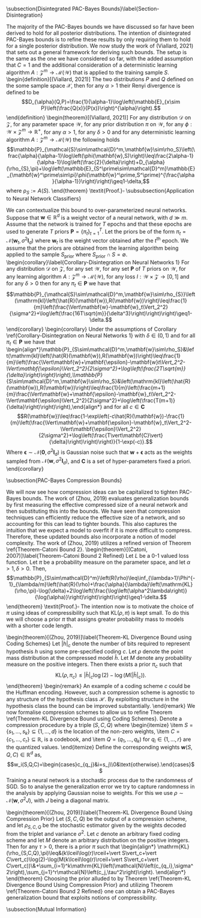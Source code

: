 \subsection{Disintegrated PAC-Bayes Bounds}\label{Section-Disintegration}

The majority of the PAC-Bayes bounds we have discussed so far have been derived to hold for all posterior distributions. The intention of disintegrated PAC-Bayes bounds is to refine these results by only requiring them to hold for a single posterior distribution. We now study the work of (Viallard, 2021) that sets out a general framework for deriving such bounds. The setup is the same as the one we have considered so far, with the added assumption that $C=1$ and the additional consideration of a deterministic learning algorithm $A:\mathcal{Z}^m\to\mathcal{M}(\mathcal{W})$ that is applied to the training sample $S$.
\begin{definition}[(Viallard, 2021)]
    The two distributions $P$ and $Q$ defined on the some sample space $\mathcal{X}$, then for any $\alpha>1$ their Renyi divergence is defined to be
    $$D_{\alpha}(Q,P)=\frac{1}{\alpha-1}\log\left(\mathbb{E}_{x\sim P}\left(\frac{Q(x)}{P(x)}\right)^{\alpha}\right).$$
\end{definition}
\begin{theorem}[(Viallard, 2021)]
    For any distribution $\mathcal{D}$ on $\mathcal{Z}$, for any parameter space $\mathcal{W}$, for any prior distribution $\pi$ on $\mathcal{W}$, for any $\phi:\mathcal{W}\times\mathcal{Z}^m\to\mathbb{R}^+$, for any $\alpha>1$, for any $\delta>0$ and for any deterministic learning algorithm $A:\mathcal{Z}^m\to\mathcal{M}(\mathcal{W})$ the following holds
    $$\mathbb{P}_{\mathcal{S}\sim\mathcal{D}^m,\mathbf{w}\sim\rho_S}\left(\frac{\alpha}{\alpha-1}\log\left(\phi(\mathbf{w},S)\right)\leq\frac{2\alpha-1}{\alpha-1}\log\left(\frac{2}{\delta}\right)+D_{\alpha}(\rho_{S},\pi)+\log\left(\mathbb{E}_{S^\prime\sim\mathcal{D}^m}\mathbb{E}_{\mathbf{w}^\prime\sim\pi}\phi(\mathbf{w}^\prime,S^\prime)^{\frac{\alpha}{\alpha-1}}\right)\right)\geq1-\delta,$$
    where $\mathcal{\rho}_S:=A(S)$. 
\end{theorem}
\textit{Proof.}$\square$
\subsubsection{Application to Neural Network Classifiers}

We can contextualize this bound to over-parameterized neural networks. Suppose that $\mathbf{w}\in\mathbb{R}^d$ is a weight vector of a neural network, with $d\gg m$. Assume that the network is trained for $T$ epochs and that these epochs are used to generate $T$ priors $\mathbf{P}=\{\pi_t\}_{t=1}^T$. Let the priors be of the form $\pi_t=\mathcal{N}\left(\mathbf{w}_t,\sigma^2\mathbf{I}_d\right)$ where $\mathbf{w}_t$ is the weight vector obtained after the $t^\text{th}$ epoch. We assume that the priors are obtained from the learning algorithm being applied to the sample $S_{\mathrm{prior}}$ where $S_{\mathrm{prior}}\cap S=\emptyset$.
\begin{corollary}\label{Corollary-Disintegration on Neural Networks 1}
    For any distribution $\mathcal{D}$ on $\mathcal{Z}$, for any set $\mathcal{W}$, for any set $\mathbf{P}$ of $T$ priors on $\mathcal{W}$, for any learning algorithm $A:\mathcal{Z}^m\to\mathcal{M}(\mathcal{W})$, for any loss $l:\mathcal{W}\times\mathcal{Z}\to[0,1]$ and for any $\delta>0$ then for any $\pi_t\in\mathbf{P}$ we have that
    $$\mathbb{P}_{\mathcal{S}\sim\mathcal{D}^m,\mathbf{w}\sim\rho_{S}}\left(\mathrm{kl}\left(\hat{R}(\mathbf{w}),R(\mathbf{w})\right)\leq\frac{1}{m}\left(\frac{\Vert\mathbf{w}-\mathbf{w}_t\Vert_2^2}{\sigma^2}+\log\left(\frac{16T\sqrt{m}}{\delta^3}\right)\right)\right)\geq1-\delta.$$
\end{corollary}
\begin{corollary}
    Under the assumptions of Corollary \ref{Corollary-Disintegration on Neural Networks 1} with $\delta\in(0,1)$ and for all $\pi_t\in\mathbf{P}$ we have that
    \begin{align*}\mathbb{P}_{S\sim\mathcal{D}^m,\mathbf{w}\sim\rho_S}&\left(\mathrm{kl}\left(\hat{R}(\mathbf{w}),R(\mathbf{w})\right)\leq\frac{1}{m}\left(\frac{\Vert\mathbf{w}+\mathbf{\epsilon}-\mathbf{w}_t\Vert_2^2-\Vert\mathbf{\epsilon}\Vert_2^2}{2\sigma^2}+\log\left(\frac{2T\sqrt{m}}{\delta}\right)\right)\right),\\\mathbb{P}_{S\sim\mathcal{D}^m,\mathbf{w}\sim\rho_S}&\left(\mathrm{kl}\left(\hat{R}(\mathbf{w}),R(\mathbf{w})\right)\leq\frac{1}{m}\left(\frac{m+1}{m}\frac{\Vert\mathbf{w}+\mathbf{\epsilon}-\mathbf{w}_t\Vert_2^2-\Vert\mathbf{\epsilon}\Vert_2^2}{2\sigma^2}+\log\left(\frac{T(m+1)}{\delta}\right)\right)\right),\end{align*}
    and for all $c\in\mathbf{C}$
    $$R(\mathbf{w})\leq\frac{1-\exp\left(-c\hat{R}(\mathbf{w})-\frac{1}{m}\left(\frac{\Vert\mathbf{w}+\mathbf{\epsilon}-\mathbf{w}_t\Vert_2^2-\Vert\mathbf{\epsilon}\Vert_2^2}{2\sigma^2}+\log\left(\frac{T\vert\mathbf{C}\vert}{\delta}\right)\right)\right)}{1-\exp(-c)}.$$
    Where $\mathbf{\epsilon}\sim\mathcal{N}\left(\mathbf{0},\sigma^2\mathbf{I}_d\right)$ is Gaussian noise such that $\mathbf{w}+\mathbf{\epsilon}$ acts as the weights sampled from $\mathcal{N}(\mathbf{w},\sigma^2\mathbf{I}_d)$, and $\mathbf{C}$ is a set of hyper-parameters fixed a priori.
\end{corollary}

\subsection{PAC-Bayes Compression Bounds}

We will now see how compression ideas can be capitalized to tighten PAC-Bayes bounds. The work of (Zhou, 2019) evaluates generalization bounds by first measuring the effective compressed size of a neural network and then substituting this into the bounds. We have seen that compression techniques can efficiently reduce the effective size of a network, and so accounting for this can lead to tighter bounds. This also captures the intuition that we expect a model to overfit if it is more difficult to compress. Therefore, these updated bounds also incorporate a notion of model complexity. The work of (Zhou, 2019) utilizes a refined version of Theorem \ref{Theorem-Catoni Bound 2}.
\begin{theorem}[(Catoni, 2007)]\label{Theorem-Catoni Bound 2 Refined}
    Let $L$ be a $0$-$1$ valued loss function. Let $\pi$ be a probability measure on the parameter space, and let $\alpha>1,\delta>0$. Then,
    $$\mathbb{P}_{S\sim\mathcal{D}^m}\left(R(\rho)\leq\inf_{\lambda>1}\Phi^{-1}_{\lambda/m}\left(\hat{R}(\rho)+\frac{\alpha}{\lambda}\left(\mathrm{KL}(\rho,\pi)-\log(\delta)+2\log\left(\frac{\log\left(\alpha^2\lambda\right)}{\log(\alpha)}\right)\right)\right)\right)\geq1-\delta.$$
\end{theorem}
\textit{Proof.}$\square$
The intention now is to motivate the choice of $\pi$ using ideas of compressibility such that $\mathrm{KL}(\rho,\pi)$ is kept small. To do this we will choose a prior $\pi$ that assigns greater probability mass to models with a shorter code length.

\begin{theorem}[(Zhou, 2019)]\label{Theorem-KL Divergence Bound using Coding Schemes}
    Let $\vert h\vert_c$ denote the number of bits required to represent hypothesis $h$ using some pre-specified coding $c$. Let $\rho$ denote the point mass distribution at the compressed model $\hat{h}$. Let $M$ denote any probability measure on the positive integers. Then there exists a prior $\pi_c$ such that
    $$\mathrm{KL}(\rho,\pi_c)\leq\left\vert\hat{h}\right\vert_c\log(2)-\log\left(M\left(\left\vert\hat{h}\right\vert_c\right)\right).$$
\end{theorem}
\begin{remark}
    An example of a coding scheme $c$ could be the Huffman encoding. However, such a compression scheme is agnostic to any structure of the hypothesis class $\mathcal{H}$. By exploiting structure in the hypothesis class the bound can be improved substantially.
\end{remark}
We now formalise compression schemes to allow us to refine Theorem \ref{Theorem-KL Divergence Bound using Coding Schemes}. Denote a compression procedure by a triple $(S,C,Q)$ where
\begin{itemize}
    \item $S=\{s_1,\dots,s_k\}\subseteq\{1,\dots,d\}$ is the location of the non-zero weights,
    \item $C=\{c_1,\dots,c_r\}\subseteq\mathbb{R}$, is a codebook, and 
    \item $Q=(q_1,\dots,q_k)$ for $q_i\in\{1,\dots,r\}$ are the quantized values.
\end{itemize}
Define the corresponding weights $\mathbf{w}(S,Q,C)\in\mathbb{R}^d$ as,
$$w_i(S,Q,C)=\begin{cases}c_{q_j}&i=s_j\\0&\text{otherwise}.\end{cases}$$
Training a neural network is a stochastic process due to the randomness of SGD. So to analyse the generalization error we try to capture randomness in the analysis by applying Gaussian noise to weights. For this we use $\rho\sim\mathcal{N}\left(\mathbf{w},\sigma^2J\right)$, with $J$ being a diagonal matrix.

\begin{theorem}[(Zhou, 2019)]\label{Theorem-KL Divergence Bound Using Compression Prior}
    Let $(S,C,Q)$ be the output of a compression scheme, and let $\rho_{S,C,Q}$ be the stochastic estimator given by the weights decoded from the triplet and variance $\sigma^2$. Let $c$ denote an arbitrary fixed coding scheme and let $M$ denote an arbitrary distribution on the positive integers. Then for any $\tau>0$, there is a prior $\pi$ such that
    \begin{align*}
        \mathrm{KL}(\rho_{S,C,Q},\pi)\leq&(k\lceil\log(r)\rceil+\vert S\vert_c+\vert C\vert_c)\log(2)-\log(M(k\lceil\log(r)\rceil+\vert S\vert_c+\vert C\vert_c))\\&+\sum_{i=1}^k\mathrm{KL}\left(\mathcal{N}\left(c_{q_i},\sigma^2\right),\sum_{j=1}^r\mathcal{N}\left(c_j,\tau^2\right)\right).
    \end{align*}
\end{theorem}
Choosing the prior alluded to by Theorem \ref{Theorem-KL Divergence Bound Using Compression Prior} and utilizing Theorem \ref{Theorem-Catoni Bound 2 Refined} one can obtain a PAC-Bayes generalization bound that exploits notions of compressibility.

\subsection{Mutual Information}